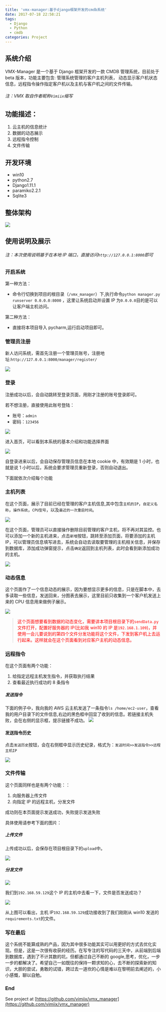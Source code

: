 ```yaml
---
title: 'vmx-manager:基于django框架开发的cmdb系统'
date: 2017-07-18 22:58:21
tags:
  - Django
  - Python
  - cmdb
categories: Project
---
```


## 系统介绍

VMX-Manager 是一个基于 Django 框架开发的一款 CMDB 管理系统，目前处于 beta 版本，功能主要包含: 管理系统管理的客户主机列表， 动态显示客户机状态信息，远程指令操作指定客户机以及主机与客户机之间的文件传输。

<!--more-->

###### 注：VMX 取自作者昵称`Vimiix`缩写

## 功能描述：

1. 云主机的信息统计
2. 数据的动态展示
3. 远程指令控制
4. 文件传输

## 开发环境

- win10
- python2.7
- Django1.11.1
- paramiko2.2.1
- Sqlite3

## 整体架构

![](http://vimiix-blog.oss-cn-qingdao.aliyuncs.com/flow.png)

## 使用说明及展示

###### _注：本次使用说明基于在本地 IP 端口，直接访问`http://127.0.0.1:8000`即可_

### 开启系统

第一种方法：

- 命令行切换到项目的根目录（`/vmx_manager`）下,执行命令`python manager.py runserver 0.0.0.0:8000` ，这里让系统启动并设置 IP 为`0.0.0.0`目的是可以让客户端主机访问。

第二种方法：

- 直接将本项目导入 pycharm,运行启动项目即可。

### 管理员注册

新人访问系统，需首先注册一个管理员账号，注册地址:`http://127.0.0.1:8000/manager/register/`

![](http://vimiix-blog.oss-cn-qingdao.aliyuncs.com/register.png)

### 登录

注册成功以后，会自动跳转至登录页面，用刚才注册的账号登录即可。

若不想注册，直接使用此账号登陆：

- 账号：`admin`
- 密码：`123456`

![](http://vimiix-blog.oss-cn-qingdao.aliyuncs.com/vmx-manager-login.png)

进入首页，可以看到本系统的基本介绍和功能选择界面

![](http://vimiix-blog.oss-cn-qingdao.aliyuncs.com/index.png)

自登录进来以后，会自动保存管理员信息在本地 cookie 中，有效期是 1 小时，也就是说 1 小时以后，系统会要求管理员重新登录，否则自动退出。

下面就依次介绍每个功能

### 主机列表

在这个页面，展示了目前已经在管理的客户主机信息,其中包含`主机的IP`，`自定义名称`，`操作系统`，`CPU型号`，以及`最近的一次重启时间`。

![](http://vimiix-blog.oss-cn-qingdao.aliyuncs.com/host.png)

在这个页面，管理员可以直接操作删除目前管理的客户主机，将不再对其监控。也可以添加一个新的主机进来，点击`新增`按钮，跳转至添加页面，将要添加的主机 IP，可以管理员信息填写进去，系统会自动去读取要管理的主机相关信息，并保存到数据库，添加成功弹窗提示，点击`确定`返回到主机列表，此时会看到新添加成功的主机。

![](http://vimiix-blog.oss-cn-qingdao.aliyuncs.com/add_host.png)

### 动态信息

这个页面作了一个信息动态的展示，因为要想显示更多的信息，只是在脚本中，去多读取一些信息，发送回来，分图表去展示，这里目前只收集到一个客户机发送上来的 CPU 信息用来做例子展示。

![](http://vimiix-blog.oss-cn-qingdao.aliyuncs.com/cpu.png)

> <font color='red'>这个页面想要看到数据的动态变化，需要讲本项目根目录下的`sendData.py`文件打开，配置好服务器的 IP(比如我 win10 的 IP 是`192.168.1.109`)，并使用一会儿要说到的第四个文件分发功能将这个文件，下发到客户机上去运行起来。这样就会在这个页面看到对应客户主机的动态信息。</font>

### 远程指令

在这个页面有两个功能：

1. 给指定远程主机发生指令，并获取执行结果
2. 查看最近执行成功的 8 条指令

##### 发送指令

下面的例子中，我向我的 AWS 云主机发送了一条指令`ls /home/ec2-user`，查看我的用户目录下的文件信息,右边的黑色框中回显了收到的信息。若链接主机失败，会在右侧的显示框，提示链接不成功。
![](http://vimiix-blog.oss-cn-qingdao.aliyuncs.com/remote.png)

#### 发送指令历史

点击`发送历史`按钮，会在右侧框中显示历史纪录，格式为：`发送时间>>发送指令>>远程主机IP`

![](http://vimiix-blog.oss-cn-qingdao.aliyuncs.com/history.png)

### 文件传输

这个页面同样也是有两个功能：：

1. 向服务器上传文件
2. 向指定 IP 的远程主机，分发文件

成功则在本页面提示发送成功，失败提示发送失败

具体使用请参考下面的图片：

##### 上传文件

上传成功以后，会保存在项目根目录下的`upload`中。

![](http://vimiix-blog.oss-cn-qingdao.aliyuncs.com/upload.png)

##### 分发文件

![](http://vimiix-blog.oss-cn-qingdao.aliyuncs.com/put.png)

我们到`192.168.59.129`这个 IP 的主机中去看一下，文件是否发送成功？

![](http://vimiix-blog.oss-cn-qingdao.aliyuncs.com/verify.png)

从上图可以看出，主机 IP`192.168.59.129`成功接收到了我们刚刚从 win10 发送的`requirements.txt`的文件。

### 写在最后

这个系统不能算成熟的产品，因为其中很多功能其实可以用更好的方式去优化实现。但是，这是一次很有收获的经历。在写专注的写代码的三天中，从前端到后端到数据库，遇到了不计其数的坑，但都通过自己不断的 google,思考，优化，一步一步的都解决了。希望自己一如既往的保持一颗求知的心，去不断的探索新的知识，大胆的尝试，勇敢的试错，跨过去一道坎的心情是难以在黎明前去阐述的，小小感慨，聊以自勉。

### End

See project at [https://github.com/vimiix/vmx_manager](https://github.com/vimiix/vmx_manager)
